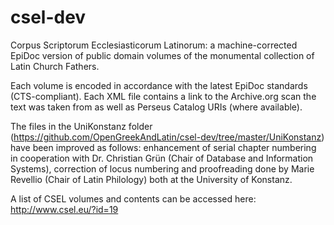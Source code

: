 csel-dev
========

Corpus Scriptorum Ecclesiasticorum Latinorum: a machine-corrected EpiDoc version of public domain volumes of the monumental collection of Latin Church Fathers. 

Each volume is encoded in accordance with the latest EpiDoc standards (CTS-compliant). Each XML file contains a link to the Archive.org scan the text was taken from as well as Perseus Catalog URIs (where available). 

The files in the UniKonstanz folder (https://github.com/OpenGreekAndLatin/csel-dev/tree/master/UniKonstanz) have been improved as follows: enhancement of serial chapter numbering in cooperation with Dr. Christian Grün (Chair of Database and Information Systems), correction of locus numbering and proofreading done by Marie Revellio (Chair of Latin Philology) both at the University of Konstanz.

A list of CSEL volumes and contents can be accessed here: http://www.csel.eu/?id=19
